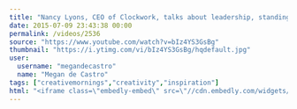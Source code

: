 ```yaml
---
title: "Nancy Lyons, CEO of Clockwork, talks about leadership, standing out, telling the truth, not behaving, and noticing the happy."
date: 2015-07-09 23:43:38 00:00
permalink: /videos/2536
source: "https://www.youtube.com/watch?v=bIz4YS3GsBg"
thumbnail: "https://i.ytimg.com/vi/bIz4YS3GsBg/hqdefault.jpg"
user:
  username: "megandecastro"
  name: "Megan de Castro"
tags: ["creativemornings","creativity","inspiration"]
html: "<iframe class=\"embedly-embed\" src=\"//cdn.embedly.com/widgets/media.html?src=https%3A%2F%2Fwww.youtube.com%2Fembed%2FbIz4YS3GsBg%3Fwmode%3Dtransparent%26feature%3Doembed&wmode=transparent&url=https%3A%2F%2Fwww.youtube.com%2Fwatch%3Fv%3DbIz4YS3GsBg&image=https%3A%2F%2Fi.ytimg.com%2Fvi%2FbIz4YS3GsBg%2Fhqdefault.jpg&key=daaebf4d9cdd46779200162d0ca86e20&type=text%2Fhtml&schema=youtube\" width=\"854\" height=\"480\" scrolling=\"no\" frameborder=\"0\" allowfullscreen></iframe>"
---
```


